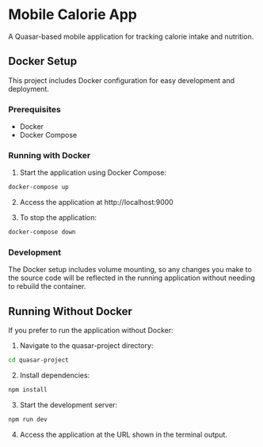 # Mobile Calorie App

A Quasar-based mobile application for tracking calorie intake and nutrition.

## Docker Setup

This project includes Docker configuration for easy development and deployment.

### Prerequisites

- Docker
- Docker Compose

### Running with Docker

1. Start the application using Docker Compose:

```bash
docker-compose up
```

2. Access the application at http://localhost:9000

3. To stop the application:

```bash
docker-compose down
```

### Development

The Docker setup includes volume mounting, so any changes you make to the source code will be reflected in the running application without needing to rebuild the container.

## Running Without Docker

If you prefer to run the application without Docker:

1. Navigate to the quasar-project directory:

```bash
cd quasar-project
```

2. Install dependencies:

```bash
npm install
```

3. Start the development server:

```bash
npm run dev
```

4. Access the application at the URL shown in the terminal output.
